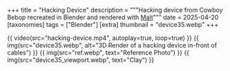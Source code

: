 +++
title = "Hacking Device"
description = """Hacking device from Cowboy Bebop recreated in Blender and rendered with [Malt](https://github.com/bnpr/Malt)"""
date = 2025-04-20
[taxonomies]
tags = ["Blender"]
[extra]
thumbnail = "device35.webp"
+++

{{ video(src="hacking-device.mp4", autoplay=true, loop=true) }}
{{ img(src="device35.webp", alt="3D Render of a hacking device in-front of cables") }}
{{ img(src="ref.webp", text="Reference Photo") }}
{{ img(src="device35_viewport.webp", text="Clay") }}